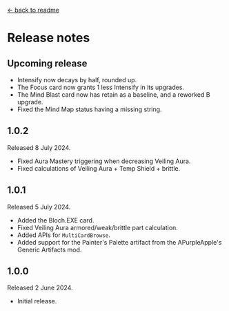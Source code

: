 [← back to readme](README.md)

# Release notes

## Upcoming release

* Intensify now decays by half, rounded up.
* The Focus card now grants 1 less Intensify in its upgrades.
* The Mind Blast card now has retain as a baseline, and a reworked B upgrade.
* Fixed the Mind Map status having a missing string.

## 1.0.2
Released 8 July 2024.

* Fixed Aura Mastery triggering when decreasing Veiling Aura.
* Fixed calculations of Veiling Aura + Temp Shield + brittle.

## 1.0.1
Released 5 July 2024.

* Added the Bloch.EXE card.
* Fixed Veiling Aura armored/weak/brittle part calculation.
* Added APIs for `MultiCardBrowse`.
* Added support for the Painter's Palette artifact from the APurpleApple's Generic Artifacts mod.

## 1.0.0
Released 2 June 2024.

* Initial release.